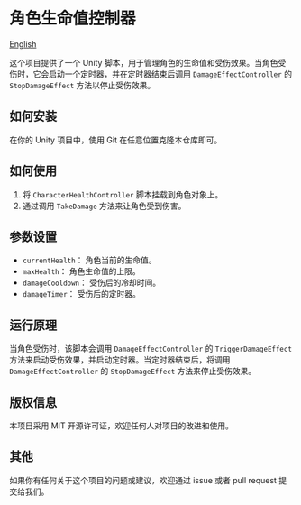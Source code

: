 # 角色生命值控制器

[English](https://github.com/make-game-modules/character-health-controller/blob/main/README.en.md)

这个项目提供了一个 Unity 脚本，用于管理角色的生命值和受伤效果。当角色受伤时，它会启动一个定时器，并在定时器结束后调用 `DamageEffectController` 的 `StopDamageEffect` 方法以停止受伤效果。

## 如何安装

在你的 Unity 项目中，使用 Git 在任意位置克隆本仓库即可。

## 如何使用

1. 将 `CharacterHealthController` 脚本挂载到角色对象上。
2. 通过调用 `TakeDamage` 方法来让角色受到伤害。

## 参数设置

- `currentHealth`： 角色当前的生命值。
- `maxHealth`： 角色生命值的上限。
- `damageCooldown`： 受伤后的冷却时间。
- `damageTimer`： 受伤后的定时器。

## 运行原理

当角色受伤时，该脚本会调用 `DamageEffectController` 的 `TriggerDamageEffect` 方法来启动受伤效果，并启动定时器。当定时器结束后，将调用 `DamageEffectController` 的 `StopDamageEffect` 方法来停止受伤效果。

## 版权信息

本项目采用 MIT 开源许可证，欢迎任何人对项目的改进和使用。

## 其他

如果你有任何关于这个项目的问题或建议，欢迎通过 issue 或者 pull request 提交给我们。
